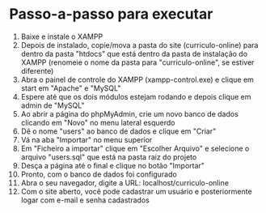 # Passo-a-passo para executar
1. Baixe e instale o XAMPP
2. Depois de instalado, copie/mova a pasta do site (curriculo-online) para dentro da pasta "htdocs" que está dentro da pasta de instalação do XAMPP (renomeie o nome da pasta para "curriculo-online", se estiver diferente)
3. Abra o painel de controle do XAMPP (xampp-control.exe) e clique em start em "Apache" e "MySQL"
4. Espere até que os dois módulos estejam rodando e depois clique em admin de "MySQL"
5. Ao abrir a página do phpMyAdmin, crie um novo banco de dados clicando em "Novo" no menu lateral esquerdo
6. Dê o nome "users" ao banco de dados e clique em "Criar"
7. Vá na aba "Importar" no menu superior
8. Em "Ficheiro a importar" clique em "Escolher Arquivo" e selecione o arquivo "users.sql" que está na pasta raiz do projeto
9. Desça a página até o final e clique no botão "Importar"
10. Pronto, com o banco de dados foi configurado
11. Abra o seu navegador, digite a URL: localhost/curriculo-online
12. Com o site aberto, você pode cadastrar um usuário e posteriormente logar com e-mail e senha cadastrados